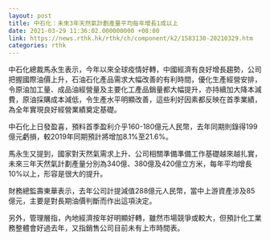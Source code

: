 ```yaml
---
layout: post
title: 中石化：未來3年天然氣計劃產量平均每年增長1成以上
date: 2021-03-29 11:36:02.000000000 +08:00
link: https://news.rthk.hk/rthk/ch/component/k2/1583130-20210329.htm
categories: rthk
---
```


中石化總裁馬永生表示，今年以來全球疫情好轉，中國經濟有良好增長趨勢，公司把握國際油價上升，石油石化產品需求大幅改善的有利時間，優化生產經營安排，令原油加工量、成品油經營量及主要化工產品銷量都大幅提升，亦持續加大降本減費，原油採購成本減低，令生產水平明顯改善，這些利好因素都反映在首季業績，為全年實現良好經營業績奠定基礎。

中石化上日發盈喜，預料首季盈利介乎160-180億元人民幣，去年同期則錄得199億元虧損，較2019年同期預計將增加8.1%至21.6%。

馬永生又提到，國家對天然氣需求上升、公司相關準備準備工作基礎越來越扎實，未來三年天然氣計劃產量分別為340億、380億及420億立方米，每年平均增長10%以上，形容是很大的提升。

財務總監壽東華表示，去年公司計提減值288億元人民幣，當中上游資產涉及85億元，主要是對長期油價判斷而作出這項決定。

另外，管理層指，內地經濟按年好明顯好轉，雖然市場競爭或較大，但預計化工業務整體會好過去年，又指銷售公司目前未有上市時間表。
